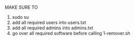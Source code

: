 MAKE SURE TO

1) sudo su
2) add all required users into users.txt
3) add all required admins into admins.txt
4) go over all required software before calling 1-remover.sh